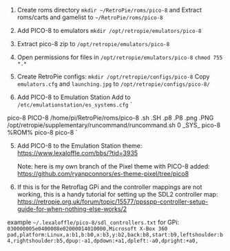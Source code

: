 1. Create roms directory `mkdir ~/RetroPie/roms/pico-8`
and Extract roms/carts and gamelist to `~/RetroPie/roms/pico-8`

2. Add PICO-8 to emulators `mkdir /opt/retropie/emulators/pico-8`

3. Extract pico-8 zip to `/opt/retropie/emulators/pico-8`

3. Open permissions for files in `/opt/retropie/emulators/pico-8`
`chmod 755 *.*` 

3. Create RetroPie configs:
`mkdir /opt/retropie/configs/pico-8`
Copy `emulators.cfg` and `launching.jpg` to `/opt/retropie/configs/pico-8/`

1. Add PICO-8 to Emulation Station
Add to `/etc/emulationstation/es_systems.cfg`
`
  <system>
    <name>pico-8</name>
    <fullname>PICO-8</fullname>
    <path>/home/pi/RetroPie/roms/pico-8</path>
    <extension>.sh .SH .p8 .P8 .png .PNG</extension>
    <command>/opt/retropie/supplementary/runcommand/runcommand.sh 0 _SYS_ pico-8 %ROM%</command>
    <platform>pico-8</platform>
    <theme>pico-8</theme>
  </system>
`

5. Add PICO-8 to the Emulation Station theme:
    https://www.lexaloffle.com/bbs/?tid=3935
    
    Note: here is my own branch of the Pixel theme with PICO-8 added: https://github.com/ryanpconnors/es-theme-pixel/tree/pico8

6. If this is for the Retroflag GPi and the controller mappings are not working, this is a handy tutorial for setting up the SDL2 controller map: https://retropie.org.uk/forum/topic/15577/ppsspp-controller-setup-guide-for-when-nothing-else-works/2 

example `~/.lexaloffle/pico-8/sdl_controllers.txt` for GPi: `030000005e0400008e02000014010000,Microsoft X-Box 360 pad,platform:Linux,a:b1,b:b0,x:b3,y:b2,back:b8,start:b9,leftshoulder:b4,rightshoulder:b5,dpup:-a1,dpdown:+a1,dpleft:-a0,dpright:+a0,`
